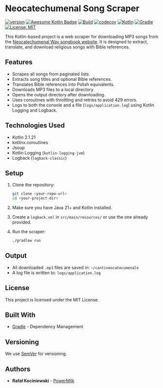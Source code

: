 # Neocatechumenal Song Scraper

[![version](https://img.shields.io/badge/version-1.1.11-yellow.svg)](https://semver.org)
[![Awesome Kotlin Badge](https://kotlin.link/awesome-kotlin.svg)](https://github.com/KotlinBy/awesome-kotlin)
[![Build](https://github.com/rkociniewski/cantineocatecumenale/actions/workflows/main.yml/badge.svg)](https://github.com/rkociniewski/cantineocatecumenale/actions/workflows/main.yml)
[![codecov](https://codecov.io/gh/rkociniewski/cantineocatecumenale/branch/main/graph/badge.svg)](https://codecov.io/gh/rkociniewski/cantineocatecumenale)
[![Kotlin](https://img.shields.io/badge/Kotlin-2.2.20-blueviolet?logo=kotlin)](https://kotlinlang.org/)
[![Gradle](https://img.shields.io/badge/Gradle-9.10-blue?logo=gradle)](https://gradle.org/)
[![License: MIT](https://img.shields.io/badge/License-MIT-greem.svg)](https://opensource.org/licenses/MIT)

This Kotlin-based project is a web scraper for downloading MP3 songs from
the [Neocatechumenal Way songbook website](https://www.cantineocatecumenale.it). It is designed to extract, translate,
and download religious songs with Bible references.

## Features

- Scrapes all songs from paginated lists.
- Extracts song titles and optional Bible references.
- Translates Bible references into Polish equivalents.
- Downloads MP3 files to a local directory.
- Opens the output directory after downloading.
- Uses coroutines with throttling and retries to avoid 429 errors.
- Logs to both the console and a file (`logs/application.log`) using Kotlin Logging and Logback.

## Technologies Used

- Kotlin 2.1.21
- kotlinx.coroutines
- Jsoup
- Kotlin Logging (`kotlin-logging-jvm`)
- Logback (`logback-classic`)

## Setup

1. Clone the repository:
   ```bash
   git clone <your-repo-url>
   cd <your-project-dir>
   ```

2. Make sure you have Java 21+ and Kotlin installed.

3. Create a `logback.xml` in `src/main/resources/` or use the one already provided.

4. Run the scraper:
   ```bash
   ./gradlew run
   ```

## Output

- All downloaded `.mp3` files are saved in: `~/cantineocatecumenale`
- A log file is written to: `logs/application.log`

## License

This project is licensed under the MIT License.

## Built With

* [Gradle](https://gradle.org/) - Dependency Management

## Versioning

We use [SemVer](http://semver.org/) for versioning.

## Authors

* **Rafał Kociniewski** - [PowerMilk](https://github.com/rkociniewski)
